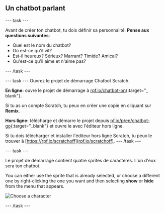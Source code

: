 ## Un chatbot parlant

\--- task \---

Avant de créer ton chatbot, tu dois définir sa personnalité. **Pense aux questions suivantes**:

+ Quel est le nom du chatbot?
+ Où est-ce qu'il vit?
+ Est-il heureux? Sérieux? Marrant? Timide? Amical?
+ Qu'est-ce qu'il aime et n'aime pas?

\--- /task \---

\--- task \--- Ouvrez le projet de démarrage Chatbot Scratch.

**En ligne:** ouvre le projet de démarrage à [rpf.io/chatbot-on](http://rpf.io/chatbot-on){:target="_ blank"}.

Si tu as un compte Scratch, tu peux en créer une copie en cliquant sur **Remix**.

**Hors ligne:** télécharge et démarre le projet depuis [pf.io/p/en/chatbot-go](http://rpf.io/p/en/chatbot-go){:target="_blank"} et ouvre le avec l'éditeur hors ligne.

Si tu dois télécharger et installer l'éditeur hors ligne Scratch, tu peux le trouver à [https://rpf.io/scratchoff](rpf.io/scratchoff). \--- /task \---

\--- task \---

Le projet de démarrage contient quatre sprites de caractères. L'un d'eux sera ton chatbot.

You can either use the sprite that is already selected, or choose a different one by right-clicking the one you want and then selecting **show** or **hide** from the menu that appears.

![Choose a character](images/chatbot-characters.png)

\--- /task \---